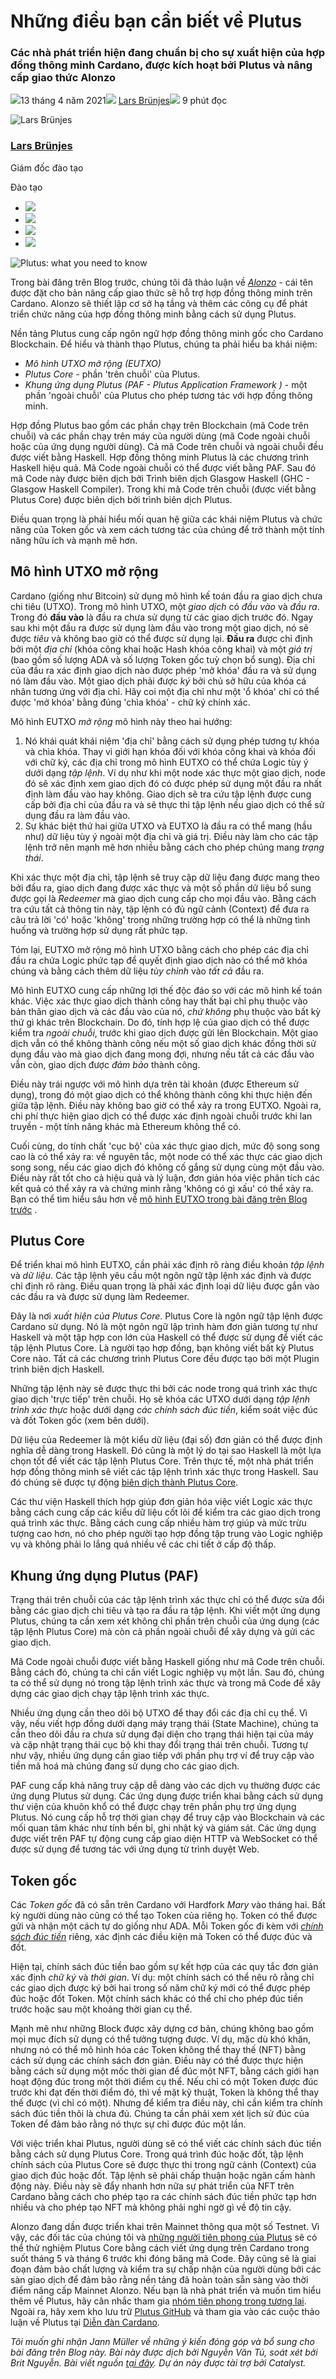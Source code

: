 # Những điều bạn cần biết về Plutus

### **Các nhà phát triển hiện đang chuẩn bị cho sự xuất hiện của hợp đồng thông minh Cardano, được kích hoạt bởi Plutus và nâng cấp giao thức Alonzo**

![](img/2021-04-13-plutus-what-you-need-to-know.002.png)13 tháng 4 năm 2021![](img/2021-04-13-plutus-what-you-need-to-know.002.png) [Lars Brünjes](tmp//en/blog/authors/lars-brunjes/page-1/)![](img/2021-04-13-plutus-what-you-need-to-know.003.png) 9 phút đọc

![Lars Brünjes](img/2021-04-13-plutus-what-you-need-to-know.004.png)[](tmp//en/blog/authors/lars-brunjes/page-1/)

### [**Lars Brünjes**](tmp//en/blog/authors/lars-brunjes/page-1/)

Giám đốc đào tạo

Đào tạo

- ![](img/2021-04-13-plutus-what-you-need-to-know.005.png)[](mailto:lars.bruenjes@iohk.io "Email")
- ![](img/2021-04-13-plutus-what-you-need-to-know.006.png)[](https://www.linkedin.com/in/dr-lars-br%C3%BCnjes-1640993b "LinkedIn")
- ![](img/2021-04-13-plutus-what-you-need-to-know.007.png)[](https://twitter.com/LarsBrunjes "Twitter")
- ![](img/2021-04-13-plutus-what-you-need-to-know.008.png)[](https://github.com/brunjlar "GitHub")

![Plutus: what you need to know](img/2021-04-13-plutus-what-you-need-to-know.009.jpeg)

Trong bài đăng trên Blog trước, chúng tôi đã thảo luận về [*Alonzo*](https://iohk.io/en/blog/posts/2021/04/08/smart-contracts-%E2%80%93-here-we-come/) - cái tên được đặt cho bản nâng cấp giao thức sẽ hỗ trợ hợp đồng thông minh trên Cardano. Alonzo sẽ thiết lập cơ sở hạ tầng và thêm các công cụ để phát triển chức năng của hợp đồng thông minh bằng cách sử dụng Plutus.

Nền tảng Plutus cung cấp ngôn ngữ hợp đồng thông minh gốc cho Cardano Blockchain. Để hiểu và thành thạo Plutus, chúng ta phải hiểu ba khái niệm:

- *Mô hình UTXO mở rộng (EUTXO)*
- *Plutus Core* - phần 'trên chuỗi' của Plutus.
- *Khung ứng dụng Plutus (PAF - Plutus Application Framework )* - một phần 'ngoài chuỗi' của Plutus cho phép tương tác với hợp đồng thông minh.

Hợp đồng Plutus bao gồm các phần chạy trên Blockchain (mã Code trên chuỗi) và các phần chạy trên máy của người dùng (mã Code ngoài chuỗi hoặc của ứng dụng người dùng). Cả mã Code trên chuỗi và ngoài chuỗi đều được viết bằng Haskell. Hợp đồng thông minh Plutus là các chương trình Haskell hiệu quả. Mã Code ngoài chuỗi có thể được viết bằng PAF. Sau đó mã Code này được biên dịch bởi Trình biên dịch Glasgow Haskell (GHC - Glasgow Haskell Compiler). Trong khi mã Code trên chuỗi (được viết bằng Plutus Core) được biên dịch bởi trình biên dịch Plutus.

Điều quan trọng là phải hiểu mối quan hệ giữa các khái niệm Plutus và chức năng của Token gốc và xem cách tương tác của chúng để trở thành một tính năng hữu ích và mạnh mẽ hơn.

## **Mô hình UTXO mở rộng**

Cardano (giống như Bitcoin) sử dụng mô hình kế toán đầu ra giao dịch chưa chi tiêu (UTXO). Trong mô hình UTXO, một *giao dịch* có *đầu vào* và *đầu ra*. Trong đó **đầu vào** là đầu ra chưa sử dụng từ các giao dịch trước đó. Ngay sau khi một đầu ra được sử dụng làm đầu vào trong một giao dịch, nó sẽ được *tiêu* và không bao giờ có thể được sử dụng lại. **Đầu ra** được chỉ định bởi một *địa chỉ* (khóa công khai hoặc Hash khóa công khai) và một *giá trị* (bao gồm số lượng ADA và số lượng Token gốc tuỳ chọn bổ sung). Địa chỉ của đầu ra xác định giao dịch nào được phép 'mở khóa' đầu ra và sử dụng nó làm đầu vào. Một giao dịch phải được *ký* bởi chủ sở hữu của khóa cá nhân tương ứng với địa chỉ. Hãy coi một địa chỉ như một 'ổ khóa' chỉ có thể được 'mở khóa' bằng đúng 'chìa khóa' - chữ ký chính xác.

Mô hình EUTXO *mở rộng* mô hình này theo hai hướng:

1. Nó khái quát khái niệm 'địa chỉ' bằng cách sử dụng phép tương tự khóa và chìa khóa. Thay vì giới hạn khóa đối với khóa công khai và khóa đối với chữ ký, các địa chỉ trong mô hình EUTXO có thể chứa Logic tùy ý dưới dạng *tập lệnh*. Ví dụ như khi một node xác thực một giao dịch, node đó sẽ xác định xem giao dịch đó có được phép sử dụng một đầu ra nhất định làm đầu vào hay không. Giao dịch sẽ tra cứu tập lệnh được cung cấp bởi địa chỉ của đầu ra và sẽ thực thi tập lệnh nếu giao dịch có thể sử dụng đầu ra làm đầu vào.
2. Sự khác biệt thứ hai giữa UTXO và EUTXO là đầu ra có thể mang (hầu như) dữ liệu tùy ý ngoài một địa chỉ và giá trị. Điều này làm cho các tập lệnh trở nên mạnh mẽ hơn nhiều bằng cách cho phép chúng mang *trạng thái*.

Khi xác thực một địa chỉ, tập lệnh sẽ truy cập dữ liệu đang được mang theo bởi đầu ra, giao dịch đang được xác thực và một số phần dữ liệu bổ sung được gọi là *Redeemer* mà giao dịch cung cấp cho mọi đầu vào. Bằng cách tra cứu tất cả thông tin này, tập lệnh có đủ ngữ cảnh (Context) để đưa ra câu trả lời 'có' hoặc 'không' trong những trường hợp có thể là những tình huống và trường hợp sử dụng rất phức tạp.

Tóm lại, EUTXO mở rộng mô hình UTXO bằng cách cho phép các địa chỉ đầu ra chứa Logic phức tạp để quyết định giao dịch nào có thể mở khóa chúng và bằng cách thêm dữ liệu *tùy chỉnh* vào *tất cả* đầu ra.

Mô hình EUTXO cung cấp những lợi thế độc đáo so với các mô hình kế toán khác. Việc xác thực giao dịch thành công hay thất bại chỉ phụ thuộc vào bản thân giao dịch và các đầu vào của nó, *chứ không* phụ thuộc vào bất kỳ thứ gì khác trên Blockchain. Do đó, tính hợp lệ của giao dịch có thể được kiểm tra *ngoài chuỗi*, trước khi giao dịch được gửi lên Blockchain. Một giao dịch vẫn có thể không thành công nếu một số giao dịch khác đồng thời sử dụng đầu vào mà giao dịch đang mong đợi, nhưng nếu tất cả các đầu vào vẫn còn, giao dịch được *đảm bảo* thành công.

Điều này trái ngược với mô hình dựa trên tài khoản (được Ethereum sử dụng), trong đó một giao dịch có thể không thành công khi thực hiện đến giữa tập lệnh. Điều này không bao giờ có thể xảy ra trong EUTXO. Ngoài ra, chi phí thực hiện giao dịch có thể được xác định ngoài chuỗi trước khi lan truyền - một tính năng khác mà Ethereum không thể có.

Cuối cùng, do tính chất 'cục bộ' của xác thực giao dịch, mức độ song song cao là có thể xảy ra: về nguyên tắc, một node có thể xác thực các giao dịch song song, nếu các giao dịch đó không cố gắng sử dụng cùng một đầu vào. Điều này rất tốt cho cả hiệu quả và lý luận, đơn giản hóa việc phân tích các kết quả có thể xảy ra và chứng minh rằng 'không có gì xấu' có thể xảy ra. Bạn có thể tìm hiểu sâu hơn về [mô hình EUTXO trong bài đăng trên Blog trước](https://iohk.io/en/blog/posts/2021/03/12/cardanos-extended-utxo-accounting-model-part-2/) .

## **Plutus Core**

Để triển khai mô hình EUTXO, cần phải xác định rõ ràng điều khoản *tập lệnh* và *dữ liệu*. Các tập lệnh yêu cầu một ngôn ngữ tập lệnh xác định và được chỉ định rõ ràng. Điều quan trọng là phải xác định loại dữ liệu được gắn vào các đầu ra và được sử dụng làm Redeemer.

Đây là nơi *xuất hiện của Plutus Core*. Plutus Core là ngôn ngữ tập lệnh được Cardano sử dụng. Nó là một ngôn ngữ lập trình hàm đơn giản tương tự như Haskell và một tập hợp con lớn của Haskell có thể được sử dụng để viết các tập lệnh Plutus Core. Là người tạo hợp đồng, bạn không viết bất kỳ Plutus Core nào. Tất cả các chương trình Plutus Core đều được tạo bởi một Plugin trình biên dịch Haskell.

Những tập lệnh này sẽ được thực thi bởi các node trong quá trình xác thực giao dịch 'trực tiếp' trên chuỗi. Họ sẽ khóa các UTXO dưới dạng *tập lệnh trình xác thực* hoặc dưới dạng *các chính sách đúc tiền*, kiểm soát việc đúc và đốt Token gốc (xem bên dưới).

Dữ liệu của Redeemer là một kiểu dữ liệu (đại số) đơn giản có thể được định nghĩa dễ dàng trong Haskell. Đó cũng là một lý do tại sao Haskell là một lựa chọn tốt để viết các tập lệnh Plutus Core. Trên thực tế, một nhà phát triển hợp đồng thông minh sẽ viết các tập lệnh trình xác thực trong Haskell. Sau đó chúng sẽ được tự động [biên dịch thành Plutus Core](https://iohk.io/en/blog/posts/2021/02/02/plutus-tx-compiling-haskell-into-plutus-core/).

Các thư viện Haskell thích hợp giúp đơn giản hóa việc viết Logic xác thực bằng cách cung cấp các kiểu dữ liệu cốt lõi để kiểm tra các giao dịch trong quá trình xác thực. Bằng cách cung cấp nhiều hàm trợ giúp và mức trừu tượng cao hơn, nó cho phép người tạo hợp đồng tập trung vào Logic nghiệp vụ và không phải lo lắng quá nhiều về các chi tiết ở cấp độ thấp.

## **Khung ứng dụng Plutus (PAF)**

Trạng thái trên chuỗi của các tập lệnh trình xác thực chỉ có thể được sửa đổi bằng các giao dịch chi tiêu và tạo ra đầu ra tập lệnh. Khi viết một ứng dụng Plutus, chúng ta cần xem xét không chỉ phần trên chuỗi của ứng dụng (các tập lệnh Plutus Core) mà còn cả phần ngoài chuỗi để xây dựng và gửi các giao dịch.

Mã Code ngoài chuỗi được viết bằng Haskell giống như mã Code trên chuỗi. Bằng cách đó, chúng ta chỉ cần viết Logic nghiệp vụ một lần. Sau đó, chúng ta có thể sử dụng nó trong tập lệnh trình xác thực và trong mã Code để xây dựng các giao dịch chạy tập lệnh trình xác thực.

Nhiều ứng dụng cần theo dõi bộ UTXO để thay đổi các địa chỉ cụ thể. Vì vậy, nếu viết hợp đồng dưới dạng máy trạng thái (State Machine), chúng ta cần theo dõi đầu ra chưa sử dụng đại diện cho trạng thái hiện tại của máy và cập nhật trạng thái cục bộ khi thay đổi trạng thái trên chuỗi. Tương tự như vậy, nhiều ứng dụng cần giao tiếp với phần phụ trợ ví để truy cập vào tiền mã hoá mà chúng đang sử dụng cho các giao dịch.

PAF cung cấp khả năng truy cập dễ dàng vào các dịch vụ thường được các ứng dụng Plutus sử dụng. Các ứng dụng được triển khai bằng cách sử dụng thư viện của khuôn khổ có thể được chạy trên phần phụ trợ ứng dụng Plutus. Nó cung cấp hỗ trợ thời gian chạy để truy cập vào Blockchain và các mối quan tâm khác như tính bền bỉ, ghi nhật ký và giám sát. Các ứng dụng được viết trên PAF tự động cung cấp giao diện HTTP và WebSocket có thể được sử dụng để tương tác với ứng dụng từ trình duyệt Web.

## **Token gốc**

Các *Token gốc* đã có sẵn trên Cardano với Hardfork *Mary* vào tháng hai. Bất kỳ người dùng nào cũng có thể tạo Token của riêng họ. Token có thể được gửi và nhận một cách tự do giống như ADA. Mỗi Token gốc đi kèm với [*chính sách đúc tiền*](https://docs.cardano.org/en/latest/native-tokens/learn-about-native-tokens.html#minting-policy) riêng, xác định các điều kiện mà Token có thể được đúc và đốt.

Hiện tại, chính sách đúc tiền bao gồm sự kết hợp của các quy tắc đơn giản xác định *chữ ký* và *thời gian*. Ví dụ: một chính sách có thể nêu rõ rằng chỉ các giao dịch được ký bởi hai trong số năm chữ ký mới có thể được phép đúc hoặc đốt Token. Một chính sách khác có thể chỉ cho phép đúc tiền trước hoặc sau một khoảng thời gian cụ thể.

Mạnh mẽ như những Block được xây dựng cơ bản, chúng không bao gồm mọi mục đích sử dụng có thể tưởng tượng được. Ví dụ, mặc dù khó khăn, nhưng nó có thể mô hình hóa các Token không thể thay thế (NFT) bằng cách sử dụng các chính sách đơn giản. Điều này có thể được thực hiện bằng cách sử dụng một mốc thời gian để đúc một NFT, bằng cách giới hạn hoạt động đúc trong một thời điểm cụ thể. Nếu chỉ có một Token được đúc trước khi đạt đến thời điểm đó, thì về mặt kỹ thuật, Token là không thể thay thế được (vì chỉ có một). Nhưng để kiểm tra điều này, chỉ cần kiểm tra chính sách đúc tiền thôi là chưa đủ. Chúng ta cần phải xem xét lịch sử đúc của Token để đảm bảo rằng nó thực sự chỉ được đúc một lần.

Với việc triển khai Plutus, người dùng sẽ có thể viết các chính sách đúc tiền bằng cách sử dụng Plutus Core. Trong quá trình đúc hoặc đốt, tập lệnh chính sách của Plutus Core sẽ được thực thi trong ngữ cảnh (Context) của giao dịch đúc hoặc đốt. Tập lệnh sẽ phải chấp thuận hoặc ngăn cấm hành động này. Điều này sẽ đẩy nhanh hơn nữa sự phát triển của NFT trên Cardano bằng cách cho phép tạo ra các chính sách đúc tiền phức tạp hơn nhiều và cho phép tạo NFT mà không phải nghi ngờ gì về độ tin cậy.

Alonzo đang dần được triển khai trên Mainnet thông qua một số Testnet. Vì vậy, các đối tác của chúng tôi và [những người tiên phong của Plutus](https://iohk.io/en/blog/posts/2021/04/01/everything-you-need-to-know-about-our-new-plutus-pioneer-program/) sẽ có thể thử nghiệm Plutus Core bằng cách viết ứng dụng trên Cardano trong suốt tháng 5 và tháng 6 trước khi đóng băng mã Code. Đây cũng sẽ là giai đoạn đảm bảo chất lượng và kiểm tra sự chấp nhận của người dùng bởi các sàn giao dịch để đảm bảo rằng nền tảng đã hoàn toàn sẵn sàng vào thời điểm nâng cấp Mainnet Alonzo. Nếu bạn là nhà phát triển và muốn tìm hiểu thêm về Plutus, hãy cân nhắc tham gia [nhóm  tiên phong trong tương lai](https://developers.cardano.org/en/plutus-pioneer-program/). Ngoài ra, hãy xem kho lưu trữ [Plutus GitHub](https://github.com/input-output-hk/plutus) và tham gia vào các cuộc thảo luận về Plutus tại [Diễn đàn Cardano](https://forum.cardano.org/c/developers/cardano-plutus/148).

*Tôi muốn ghi nhận Jann Müller về những ý kiến đóng góp và bổ sung cho bài đăng trên Blog này. Bài này được dịch bởi Nguyễn Văn Tú, soát xét bởi Brit Nguyễn. Bài viết nguồn [tại đây](https://iohk.io/en/blog/posts/2021/04/13/plutus-what-you-need-to-know). *Dự án này được tài trợ bởi Catalyst*.*
